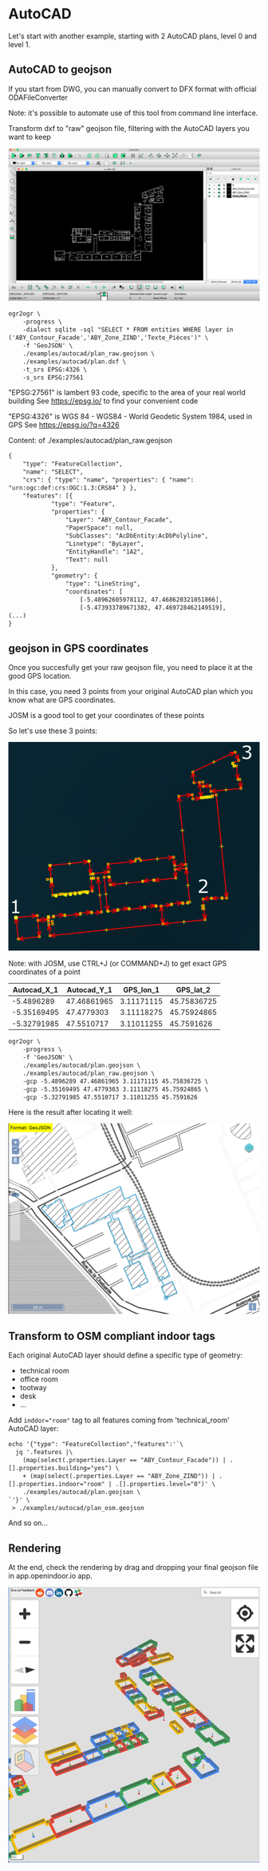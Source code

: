 # AutoCAD

Let's start with another example, starting with 2 AutoCAD plans, level 0 and level 1.

## AutoCAD to geojson

If you start from DWG, you can manually convert to DFX format with official ODAFileConverter

Note: it's possible to automate use of this tool from command line interface.

Transform dxf to "raw" geojson file, filtering with the AutoCAD layers you want to keep

![Alt text](examples/autocad/plan_librecad.png?raw=true "3 points")

```
ogr2ogr \
    -progress \
    -dialect sqlite -sql "SELECT * FROM entities WHERE layer in ('ABY_Contour_Facade','ABY_Zone_ZIND','Texte_Pièces')" \
    -f 'GeoJSON' \
    ./examples/autocad/plan_raw.geojson \
    ./examples/autocad/plan.dxf \
    -t_srs EPSG:4326 \
    -s_srs EPSG:27561
```

"EPSG:27561" is lambert 93 code, specific to the area of your real world building
See https://epsg.io/ to find your convenient code

"EPSG:4326" is WGS 84 - WGS84 - World Geodetic System 1984, used in GPS
See https://epsg.io/?q=4326

Content: of ./examples/autocad/plan_raw.geojson

```
{
    "type": "FeatureCollection",
    "name": "SELECT",
    "crs": { "type": "name", "properties": { "name": "urn:ogc:def:crs:OGC:1.3:CRS84" } },
    "features": [{
            "type": "Feature",
            "properties": {
                "Layer": "ABY_Contour_Facade",
                "PaperSpace": null,
                "SubClasses": "AcDbEntity:AcDbPolyline",
                "Linetype": "ByLayer",
                "EntityHandle": "1A2",
                "Text": null
            },
            "geometry": {
                "type": "LineString",
                "coordinates": [
                    [-5.48962605978112, 47.468620321051866],
                    [-5.473933789671382, 47.469728462149519],
(...)
}
```

## geojson in GPS coordinates

Once you succesfully get your raw geojson file, you need to place it at the good GPS location.

In this case, you need 3 points from your original AutoCAD plan which you know what are GPS coordinates.

JOSM is a good tool to get your coordinates of these points

So let's use these 3 points:

![Alt text](examples/autocad/points_ref.png?raw=true "3 points")

Note: with JOSM, use CTRL+J (or COMMAND+J) to get exact GPS coordinates of a point

| Autocad_X_1 | Autocad_Y_1 | GPS_lon_1  | GPS_lat_2   |
|-------------|-------------|------------|-------------|
| -5.4896289  | 47.46861965 | 3.11171115 | 45.75836725 |
| -5.35169495 | 47.4779303  | 3.11118275 | 45.75924865 |
| -5.32791985 | 47.5510717  | 3.11011255 | 45.7591626  |

```
ogr2ogr \
    -progress \
    -f 'GeoJSON' \
    ./examples/autocad/plan.geojson \
    ./examples/autocad/plan_raw.geojson \
    -gcp -5.4896289 47.46861965 3.11171115 45.75836725 \
    -gcp -5.35169495 47.4779303 3.11118275 45.75924865 \
    -gcp -5.32791985 47.5510717 3.11011255 45.7591626
```

Here is the result after locating it well:

![Alt text](examples/autocad/plan_relocated.png?raw=true "3 points")



## Transform to OSM compliant indoor tags

Each original AutoCAD layer should define a specific type of geometry:

- technical room
- office room
- tootway
- desk
- ...

Add `inddor="room"` tag to all features coming from 'technical_room' AutoCAD layer:

```
echo '{"type": "FeatureCollection","features":'`\
  jq '.features |\
    (map(select(.properties.Layer == "ABY_Contour_Facade")) | .[].properties.building="yes") \
    + (map(select(.properties.Layer == "ABY_Zone_ZIND")) | .[].properties.indoor="room" | .[].properties.level="0")' \
    ./examples/autocad/plan.geojson \
`'}' \
 > ./examples/autocad/plan_osm.geojson
```

And so on...

## Rendering

At the end, check the rendering by drag and dropping your final geojson file in app.openindoor.io app.

![Alt text](examples/autocad/plan_indoor.png?raw=true "3 points")
